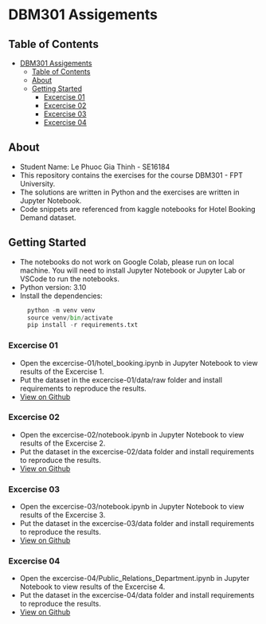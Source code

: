 # DBM301 Assigements

## Table of Contents

- [DBM301 Assigements](#dbm301-assigements)
  - [Table of Contents](#table-of-contents)
  - [About ](#about-)
  - [Getting Started ](#getting-started-)
    - [Excercise 01](#excercise-01)
    - [Excercise 02](#excercise-02)
    - [Excercise 03](#excercise-03)
    - [Excercise 04](#excercise-04)

## About <a name = "about"></a>
- Student Name: Le Phuoc Gia Thinh - SE16184
- This repository contains the exercises for the course DBM301 - FPT University.
- The solutions are written in Python and the exercises are written in Jupyter Notebook.
- Code snippets are referenced from kaggle notebooks for Hotel Booking Demand dataset.

## Getting Started <a name = "getting_started"></a>
- The notebooks do not work on Google Colab, please run on local machine. You will need to install Jupyter Notebook or Jupyter Lab or VSCode to run the notebooks.
- Python version: 3.10
- Install the dependencies:
  ```python
    python -m venv venv
    source venv/bin/activate
    pip install -r requirements.txt
  ```
### Excercise 01
- Open the excercise-01/hotel_booking.ipynb in Jupyter Notebook to view results of the Excercise 1.
- Put the dataset in the excercise-01/data/raw folder and install requirements to reproduce the results.
- [View on Github](https://github.com/thinhlpg/dbm301-excercies/blob/main/excercise-01/hotel_booking.ipynb)
### Excercise 02
- Open the excercise-02/notebook.ipynb in Jupyter Notebook to view results of the Excercise 2.
- Put the dataset in the excercise-02/data folder and install requirements to reproduce the results.
- [View on Github](https://github.com/thinhlpg/dbm301-excercies/blob/main/excercise-02/notebook.ipynb)
### Excercise 03
- Open the excercise-03/notebook.ipynb in Jupyter Notebook to view results of the Excercise 3.
- Put the dataset in the excercise-03/data folder and install requirements to reproduce the results.
- [View on Github](https://github.com/thinhlpg/dbm301-excercies/blob/main/excercise-03/notebook.ipynb)
### Excercise 04
- Open the excercise-04/Public_Relations_Department.ipynb in Jupyter Notebook to view results of the Excercise 4.
- Put the dataset in the excercise-04/data folder and install requirements to reproduce the results.
- [View on Github](https://github.com/thinhlpg/dbm301-excercies/blob/main/excercise-03/Public_Relations_Department.ipynb)